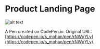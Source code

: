 # Product Landing Page

![alt text](https://res.cloudinary.com/dkp2goy1i/image/upload/v1617665591/jellybeans_ss_jwthvz.jpg)

A Pen created on CodePen.io. Original URL: [https://codepen.io/s_mohan/pen/rNWqYLy](https://codepen.io/s_mohan/pen/rNWqYLy).
